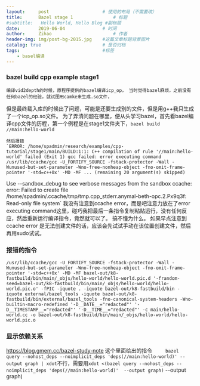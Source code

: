 ```yaml
---
layout:     post   				    # 使用的布局（不需要改）
title:      Bazel stage 1 				# 标题 
#subtitle:   Hello World, Hello Blog #副标题
date:       2019-06-04 				# 时间
author:     Zihao 						# 作者
header-img: img/post-bg-2015.jpg 	#这篇文章标题背景图片
catalog: true 						# 是否归档
tags:								#标签
    - basel编译
---
```


### bazel build cpp example stage1
    编译vid2depth的时候，原程序提供的bazel编译icp_op， 当时觉得bazel麻烦，之前没有任何bazel的经验，就试图用camke来生成.so文件，
但是最终载入库的时候出了问题，可能是还要生成别的文件，但是用g++我只生成了一个icp_op.so文件。
    为了弄清问题在哪里，便从头学习bazel，首先看bazel编译cpp文件的历程，第一个例程是在stage1文件夹下，`bazel build //main:hello-world`
    
    然后报错
    `ERROR: /home/spadmin/research/examples/cpp-tutorial/stage1/main/BUILD:1:1: C++ compilation of rule '//main:hello-world' failed (Exit 1) gcc failed: error executing command /usr/lib/ccache/gcc -U_FORTIFY_SOURCE -fstack-protector -Wall -Wunused-but-set-parameter -Wno-free-nonheap-object -fno-omit-frame-pointer '-std=c++0x' -MD -MF ... (remaining 20 argument(s) skipped)

Use --sandbox_debug to see verbose messages from the sandbox
ccache: error: Failed to create file /home/spadmin/.ccache/tmp/tmp.cpp_stderr.anymal-beth-opc.2.Px9q3f: Read-only file system`
我没有注意到ccache error，而是吧注意力放在了error executing command这里，碰巧我把最后一条指令复制粘贴运行，没有任何反应，然后重新运行编译指令，竟然就可以了。
搞不懂为什么。 
    如果早点注意到ccache error 是无法创建文件的话，应该会先试试手动在该位置创建文件，然后再用sudo试试。

### 报错的指令
`/usr/lib/ccache/gcc -U_FORTIFY_SOURCE -fstack-protector -Wall -Wunused-but-set-parameter -Wno-free-nonheap-object -fno-omit-frame-pointer '-std=c++0x' -MD -MF bazel-out/k8-fastbuild/bin/main/_objs/hello-world/hello-world.pic.d '-frandom-seed=bazel-out/k8-fastbuild/bin/main/_objs/hello-world/hello-world.pic.o' -fPIC -iquote . -iquote bazel-out/k8-fastbuild/bin -iquote external/bazel_tools -iquote bazel-out/k8-fastbuild/bin/external/bazel_tools -fno-canonical-system-headers -Wno-builtin-macro-redefined '-D__DATE__="redacted"' '-D__TIMESTAMP__="redacted"' '-D__TIME__="redacted"' -c main/hello-world.cc -o bazel-out/k8-fastbuild/bin/main/_objs/hello-world/hello-world.pic.o`

### 显示依赖关系
https://blog.gmem.cc/bazel-study-note 这个里面给出的指令` 	
bazel query --nohost_deps --noimplicit_deps 'deps(//main:hello-world)' --output graph | xdot`不行，需要用`xdot <(bazel query --nohost_deps --noimplicit_deps 'deps(//main:hello-world)'  --output graph)`
  --output graph)
